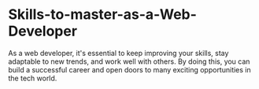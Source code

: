 # Skills-to-master-as-a-Web-Developer
As a web developer, it's essential to keep improving your skills, stay adaptable to new trends, and work well with others. By doing this, you can build a successful career and open doors to many exciting opportunities in the tech world.
